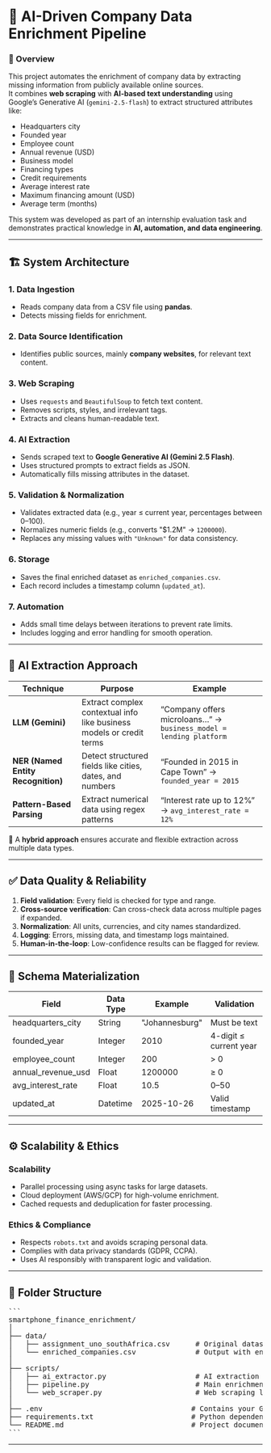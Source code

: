 # 🧠 AI-Driven Company Data Enrichment Pipeline

### 📌 Overview
This project automates the enrichment of company data by extracting missing information from publicly available online sources.  
It combines **web scraping** with **AI-based text understanding** using Google’s Generative AI (`gemini-2.5-flash`) to extract structured attributes like:

- Headquarters city  
- Founded year  
- Employee count  
- Annual revenue (USD)  
- Business model  
- Financing types  
- Credit requirements  
- Average interest rate  
- Maximum financing amount (USD)  
- Average term (months)  

This system was developed as part of an internship evaluation task and demonstrates practical knowledge in **AI, automation, and data engineering**.

---

## 🏗️ System Architecture

### **1. Data Ingestion**
- Reads company data from a CSV file using **pandas**.
- Detects missing fields for enrichment.

### **2. Data Source Identification**
- Identifies public sources, mainly **company websites**, for relevant text content.

### **3. Web Scraping**
- Uses `requests` and `BeautifulSoup` to fetch text content.
- Removes scripts, styles, and irrelevant tags.
- Extracts and cleans human-readable text.

### **4. AI Extraction**
- Sends scraped text to **Google Generative AI (Gemini 2.5 Flash)**.
- Uses structured prompts to extract fields as JSON.
- Automatically fills missing attributes in the dataset.

### **5. Validation & Normalization**
- Validates extracted data (e.g., year ≤ current year, percentages between 0–100).  
- Normalizes numeric fields (e.g., converts "$1.2M" → `1200000`).  
- Replaces any missing values with `"Unknown"` for data consistency.

### **6. Storage**
- Saves the final enriched dataset as `enriched_companies.csv`.
- Each record includes a timestamp column (`updated_at`).

### **7. Automation**
- Adds small time delays between iterations to prevent rate limits.
- Includes logging and error handling for smooth operation.

---

## 🤖 AI Extraction Approach

| Technique | Purpose | Example |
|------------|----------|----------|
| **LLM (Gemini)** | Extract complex contextual info like business models or credit terms | “Company offers microloans…” → `business_model = lending platform` |
| **NER (Named Entity Recognition)** | Detect structured fields like cities, dates, and numbers | “Founded in 2015 in Cape Town” → `founded_year = 2015` |
| **Pattern-Based Parsing** | Extract numerical data using regex patterns | “Interest rate up to 12%” → `avg_interest_rate = 12%` |

🧩 A **hybrid approach** ensures accurate and flexible extraction across multiple data types.

---

## ✅ Data Quality & Reliability

1. **Field validation**: Every field is checked for type and range.  
2. **Cross-source verification**: Can cross-check data across multiple pages if expanded.  
3. **Normalization**: All units, currencies, and city names standardized.  
4. **Logging**: Errors, missing data, and timestamp logs maintained.  
5. **Human-in-the-loop**: Low-confidence results can be flagged for review.

---

## 🧱 Schema Materialization

| Field | Data Type | Example | Validation |
|-------|------------|----------|-------------|
| headquarters_city | String | "Johannesburg" | Must be text |
| founded_year | Integer | 2010 | 4-digit ≤ current year |
| employee_count | Integer | 200 | > 0 |
| annual_revenue_usd | Float | 1200000 | ≥ 0 |
| avg_interest_rate | Float | 10.5 | 0–50 |
| updated_at | Datetime | 2025-10-26 | Valid timestamp |

---

## ⚙️ Scalability & Ethics

### **Scalability**
- Parallel processing using async tasks for large datasets.  
- Cloud deployment (AWS/GCP) for high-volume enrichment.  
- Cached requests and deduplication for faster processing.  

### **Ethics & Compliance**
- Respects `robots.txt` and avoids scraping personal data.  
- Complies with data privacy standards (GDPR, CCPA).  
- Uses AI responsibly with transparent logic and validation.  

---

## 🧩 Folder Structure

<pre>
```
smartphone_finance_enrichment/
│
├── data/
│   ├── assignment_uno_southAfrica.csv      # Original dataset
│   └── enriched_companies.csv              # Output with enriched data
│
├── scripts/
│   ├── ai_extractor.py                     # AI extraction logic using Gemini API
│   ├── pipeline.py                         # Main enrichment pipeline
│   └── web_scraper.py                      # Web scraping logic
│
├── .env                                   # Contains your Google API key
├── requirements.txt                       # Python dependencies
└── README.md                              # Project documentation
```
</pre>

---

